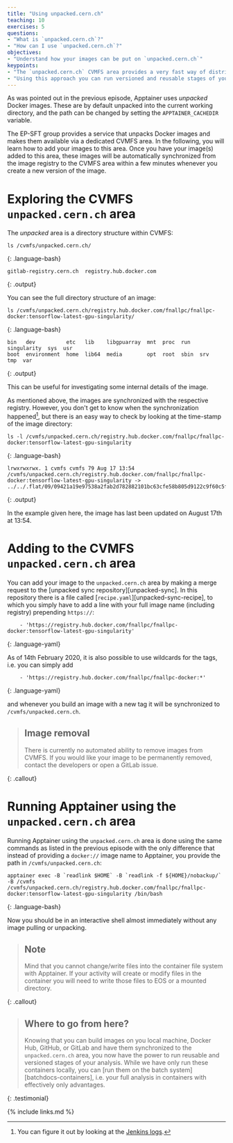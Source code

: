 ```yaml
---
title: "Using unpacked.cern.ch"
teaching: 10
exercises: 5
questions:
- "What is `unpacked.cern.ch`?"
- "How can I use `unpacked.cern.ch`?"
objectives:
- "Understand how your images can be put on `unpacked.cern.ch`"
keypoints:
- "The `unpacked.cern.ch` CVMFS area provides a very fast way of distributing unpacked docker images for access via Apptainer."
- "Using this approach you can run versioned and reusable stages of your analysis."
---
```

As was pointed out in the previous episode, Apptainer uses *unpacked* Docker
images. These are by default unpacked into the current working directory,
and the path can be changed by setting the `APPTAINER_CACHEDIR` variable.

The EP-SFT group provides a service that unpacks Docker images and makes them
available via a dedicated CVMFS area. In the following, you will learn how to
add your images to this area. Once you have your image(s) added to this area,
these images will be automatically synchronized from the image registry
to the CVMFS area within a few minutes whenever you create a new version of the image.

# Exploring the CVMFS `unpacked.cern.ch` area

The *unpacked* area is a directory structure within CVMFS:

~~~
ls /cvmfs/unpacked.cern.ch/
~~~
{: .language-bash}

~~~
gitlab-registry.cern.ch  registry.hub.docker.com
~~~
{: .output}

You can see the full directory structure of an image:

~~~
ls /cvmfs/unpacked.cern.ch/registry.hub.docker.com/fnallpc/fnallpc-docker:tensorflow-latest-gpu-singularity/
~~~
{: .language-bash}

~~~
bin   dev          etc   lib    libgpuarray  mnt  proc  run   singularity  sys  usr
boot  environment  home  lib64  media        opt  root  sbin  srv          tmp  var
~~~
{: .output}

This can be useful for investigating some internal details of the image.

As mentioned above, the images are synchronized with the respective registry.
However, you don't get to know when the synchronization happened[^1], but there
is an easy way to check by looking at the time-stamp of the image directory:

~~~
ls -l /cvmfs/unpacked.cern.ch/registry.hub.docker.com/fnallpc/fnallpc-docker:tensorflow-latest-gpu-singularity
~~~
{: .language-bash}

~~~
lrwxrwxrwx. 1 cvmfs cvmfs 79 Aug 17 13:54 /cvmfs/unpacked.cern.ch/registry.hub.docker.com/fnallpc/fnallpc-docker:tensorflow-latest-gpu-singularity -> ../../.flat/09/09421a19e97538a2fab2d782882101bc63cfe58b805d9122c9f60c5fb0989eb9
~~~
{: .output}

In the example given here, the image has last been updated on August 17th at 13:54.

# Adding to the CVMFS `unpacked.cern.ch` area

You can add your image to the `unpacked.cern.ch` area by making a merge
request to the [unpacked sync repository][unpacked-sync]. In this repository
there is a file called [`recipe.yaml`][unpacked-sync-recipe], to which you
simply have to add a line with your full image name (including registry)
prepending `https://`:

~~~
    - 'https://registry.hub.docker.com/fnallpc/fnallpc-docker:tensorflow-latest-gpu-singularity'
~~~
{: .language-yaml}

As of 14th February 2020, it is also possible to use wildcards for the
tags, i.e. you can simply add

~~~
    - 'https://registry.hub.docker.com/fnallpc/fnallpc-docker:*'
~~~
{: .language-yaml}

and whenever you build an image with a new tag it will be synchronized
to `/cvmfs/unpacked.cern.ch`.

> ## Image removal
> There is currently no automated ability to remove images from CVMFS. If you would like your image to be permanently removed, contact the developers or open a GitLab issue.
> 
{: .callout}

# Running Apptainer using the `unpacked.cern.ch` area

Running Apptainer using the `unpacked.cern.ch` area is done using the
same commands as listed in the previous episode with the only difference
that instead of providing a `docker://` image name to Apptainer,
you provide the path in `/cvmfs/unpacked.cern.ch`:

~~~
apptainer exec -B `readlink $HOME` -B `readlink -f ${HOME}/nobackup/` -B /cvmfs /cvmfs/unpacked.cern.ch/registry.hub.docker.com/fnallpc/fnallpc-docker:tensorflow-latest-gpu-singularity /bin/bash
~~~
{: .language-bash}

Now you should be in an interactive shell almost immediately without any
image pulling or unpacking.

> ## Note
>
> Mind that you cannot change/write files into the container file system with Apptainer. If your activity will create or modify files in the container you will need to write those files to EOS or a mounted directory.
>
{: .callout}

> ## Where to go from here?
>
> Knowing that you can build images on you local machine, Docker Hub, GitHub, or GitLab and have them synchronized to the `unpacked.cern.ch` area, you now have the power to run reusable and versioned stages of your analysis. While we have only run these containers locally, you can [run them on the batch system][batchdocs-containers], i.e. your full analysis in containers with effectively only advantages.
>
{: .testimonial}

[^1]: You can figure it out by looking at the [Jenkins logs](https://lcgapp-services.cern.ch/cvmfs-jenkins/job/unpacked.cern.ch/).

{% include links.md %}


